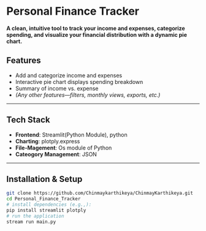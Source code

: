 # Personal Finance Tracker

**A clean, intuitive tool to track your income and expenses, categorize spending, and visualize your financial distribution with a dynamic pie chart.**


## Features

- Add and categorize income and expenses
- Interactive pie chart displays spending breakdown
- Summary of income vs. expense
- _(Any other features—filters, monthly views, exports, etc.)_

---

## Tech Stack

- **Frontend**: Streamlit(Python Module), python
- **Charting**: plotply.express
- **File-Magement**: Os module of Python
- **Cateogory Management**: JSON


---

## Installation & Setup

```bash
git clone https://github.com/Chinmaykarthikeya/ChinmayKarthikeya.git
cd Personal_Finance_Tracker
# install dependencies (e.g.,):
pip install streamlit plotply
# run the application
stream run main.py
